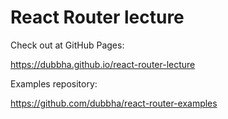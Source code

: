 # React Router lecture

Check out at GitHub Pages:

https://dubbha.github.io/react-router-lecture

Examples repository:

https://github.com/dubbha/react-router-examples
